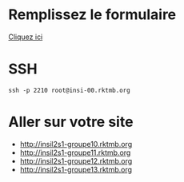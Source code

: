 # Remplissez le formulaire

[Cliquez ici](https://docs.google.com/forms/d/e/1FAIpQLSes88tzqUPF0A0MD0s9y5Ngm4OmsR3E0-S_yUqtYw9u9QxMBA/viewform?usp=sf_link)

# SSH 

```
ssh -p 2210 root@insi-00.rktmb.org
```

# Aller sur votre site

- http://insil2s1-groupe10.rktmb.org
- http://insil2s1-groupe11.rktmb.org
- http://insil2s1-groupe12.rktmb.org
- http://insil2s1-groupe13.rktmb.org
